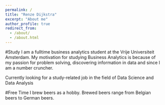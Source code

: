 ```yaml
---
permalink: /
title: "Renze Dijkstra"
excerpt: "About me"
author_profile: true
redirect_from: 
  - /about/
  - /about.html
---
```

#Study
I am a fulltime business analytics student at the Vrije Universiteit Amsterdam.  My motivation for studying Business Analytics is because of my passion for problem solving, discovering information in data and since I am a number cruncher. 

Currently looking for a study-related job in the field of Data Science and Data Analysis

#Free Time
I brew beers as a hobby. Brewed beers range from Belgian beers to German beers.


  
